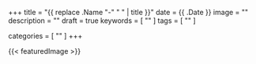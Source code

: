 +++
title = "{{ replace .Name "-" " " | title }}"
date = {{ .Date }}
image = ""
description = ""
draft = true
keywords = [
    ""
]
tags = [
    ""
]

categories = [
    ""
]
+++

<!-- 图片显示 -->
{{< featuredImage >}}


